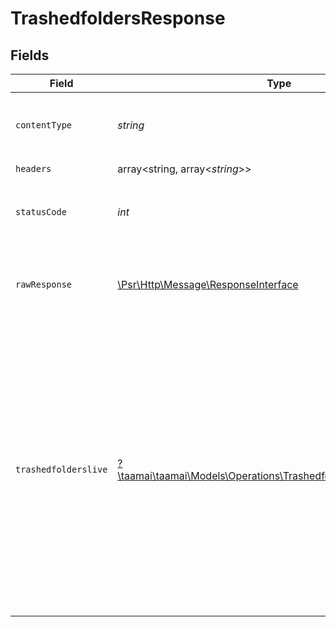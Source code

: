 # TrashedfoldersResponse


## Fields

| Field                                                                                                                                                                                                                                                                                                                                                  | Type                                                                                                                                                                                                                                                                                                                                                   | Required                                                                                                                                                                                                                                                                                                                                               | Description                                                                                                                                                                                                                                                                                                                                            | Example                                                                                                                                                                                                                                                                                                                                                |
| ------------------------------------------------------------------------------------------------------------------------------------------------------------------------------------------------------------------------------------------------------------------------------------------------------------------------------------------------------ | ------------------------------------------------------------------------------------------------------------------------------------------------------------------------------------------------------------------------------------------------------------------------------------------------------------------------------------------------------ | ------------------------------------------------------------------------------------------------------------------------------------------------------------------------------------------------------------------------------------------------------------------------------------------------------------------------------------------------------ | ------------------------------------------------------------------------------------------------------------------------------------------------------------------------------------------------------------------------------------------------------------------------------------------------------------------------------------------------------ | ------------------------------------------------------------------------------------------------------------------------------------------------------------------------------------------------------------------------------------------------------------------------------------------------------------------------------------------------------ |
| `contentType`                                                                                                                                                                                                                                                                                                                                          | *string*                                                                                                                                                                                                                                                                                                                                               | :heavy_check_mark:                                                                                                                                                                                                                                                                                                                                     | HTTP response content type for this operation                                                                                                                                                                                                                                                                                                          |                                                                                                                                                                                                                                                                                                                                                        |
| `headers`                                                                                                                                                                                                                                                                                                                                              | array<string, array<*string*>>                                                                                                                                                                                                                                                                                                                         | :heavy_check_mark:                                                                                                                                                                                                                                                                                                                                     | N/A                                                                                                                                                                                                                                                                                                                                                    |                                                                                                                                                                                                                                                                                                                                                        |
| `statusCode`                                                                                                                                                                                                                                                                                                                                           | *int*                                                                                                                                                                                                                                                                                                                                                  | :heavy_check_mark:                                                                                                                                                                                                                                                                                                                                     | HTTP response status code for this operation                                                                                                                                                                                                                                                                                                           |                                                                                                                                                                                                                                                                                                                                                        |
| `rawResponse`                                                                                                                                                                                                                                                                                                                                          | [\Psr\Http\Message\ResponseInterface](https://www.php-fig.org/psr/psr-7/#33-psrhttpmessageresponseinterface)                                                                                                                                                                                                                                           | :heavy_check_mark:                                                                                                                                                                                                                                                                                                                                     | Raw HTTP response; suitable for custom response parsing                                                                                                                                                                                                                                                                                                |                                                                                                                                                                                                                                                                                                                                                        |
| `trashedfolderslive`                                                                                                                                                                                                                                                                                                                                   | [?\taamai\taamai\Models\Operations\TrashedfoldersTrashedfolderslive](../../Models/Operations/TrashedfoldersTrashedfolderslive.md)                                                                                                                                                                                                                      | :heavy_minus_sign:                                                                                                                                                                                                                                                                                                                                     | OK                                                                                                                                                                                                                                                                                                                                                     | {<br/>"status": "success",<br/>"message": "Data Fatched Successfully",<br/>"data": [<br/>{<br/>"id": 14,<br/>"name": "haristaamsoft",<br/>"icon": "https://taamfly.com/assets/empty.jpg",<br/>"description": null,<br/>"workbook_id": 1,<br/>"user_id": 1,<br/>"status": 1,<br/>"created_at": "2023-07-20T14:06:31Z",<br/>"updated_at": "2023-08-09T07:48:43Z",<br/>"deleted_at": "2023-08-09T07:48:43Z"<br/>}<br/>]<br/>} |